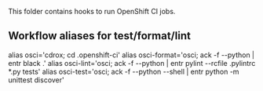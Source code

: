 This folder contains hooks to run OpenShift CI jobs. 

## Workflow aliases for test/format/lint

alias osci='cdrox; cd .openshift-ci'
alias osci-format='osci; ack -f --python | entr black .'
alias osci-lint='osci; ack -f --python | entr pylint --rcfile .pylintrc *.py tests'
alias osci-test='osci; ack -f --python --shell | entr python -m unittest discover'
